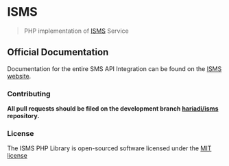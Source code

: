 # ISMS

> PHP implementation of [ISMS](http://www.isms.com.my) Service

## Official Documentation

Documentation for the entire SMS API Integration can be found on the [ISMS website](http://www.isms.com.my/sms_api.php).

### Contributing

**All pull requests should be filed on the development branch [hariadi/isms](http://github.com/hariadi/isms) repository.**

### License

The ISMS PHP Library is open-sourced software licensed under the [MIT license](http://opensource.org/licenses/MIT)